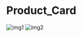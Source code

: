 # Product_Card
![img1](https://user-images.githubusercontent.com/83471539/145459150-22e7311d-3b17-498f-ab6f-9b49a5e668c5.jpg)
![img2](https://user-images.githubusercontent.com/83471539/145459147-3e48a660-9eb8-4faf-8f86-c735fa70dc4d.jpg)

